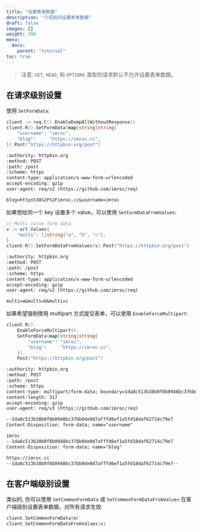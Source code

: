 ```yaml
---
title: "设置表单数据"
description: "介绍如何设置表单数据"
draft: false
images: []
weight: 200
menu:
  docs:
    parent: "tutorial"
toc: true
---
```


> 注意: `GET`, `HEAD`, 和 `OPTIONS` 类型的请求默认不允许设置表单数据。

## 在请求级别设置

使用 `SetFormData`:

```go
client := req.C().EnableDumpAllWithoutResponse()
client.R().SetFormData(map[string]string{
    "username": "imroc",
    "blog":     "https://imroc.cc",
}).Post("https://httpbin.org/post")
```

```txt
:authority: httpbin.org
:method: POST
:path: /post
:scheme: https
content-type: application/x-www-form-urlencoded
accept-encoding: gzip
user-agent: req/v2 (https://github.com/imroc/req)

blog=https%3A%2F%2Fimroc.cc&username=imroc
```

如果想给同一个 key 设置多个 value，可以使用 `SetFormDataFromValues`:

```go
// Multi value form data
v := url.Values{
    "multi": []string{"a", "b", "c"},
}
client.R().SetFormDataFromValues(v).Post("https://httpbin.org/post")
```

```txt
:authority: httpbin.org
:method: POST
:path: /post
:scheme: https
content-type: application/x-www-form-urlencoded
accept-encoding: gzip
user-agent: req/v2 (https://github.com/imroc/req)

multi=a&multi=b&multi=c
```

如果希望强制使用 multipart 方式提交表单，可以使用 `EnableForceMultipart`:

```go
client.R().
	EnableForceMultipart().
	SetFormData(map[string]string{
		"username": "imroc",
		"blog":     "https://imroc.cc",
	}).
	Post("https://httpbin.org/post")
```

```txt
:authority: httpbin.org
:method: POST
:path: /post
:scheme: https
content-type: multipart/form-data; boundary=1da8c513b38b0f8b0948bc37bb0de0d7afffd6ef1a5fd18daf62714c79e7
content-length: 317
accept-encoding: gzip
user-agent: req/v3 (https://github.com/imroc/req)

--1da8c513b38b0f8b0948bc37bb0de0d7afffd6ef1a5fd18daf62714c79e7
Content-Disposition: form-data; name="username"

imroc
--1da8c513b38b0f8b0948bc37bb0de0d7afffd6ef1a5fd18daf62714c79e7
Content-Disposition: form-data; name="blog"

https://imroc.cc
--1da8c513b38b0f8b0948bc37bb0de0d7afffd6ef1a5fd18daf62714c79e7--
```

## 在客户端级别设置

类似的, 你可以使用 `SetCommonFormData` 或 `SetCommonFormDataFromValues` 在客户端级别设置表单数据，对所有请求生效:

```go
client.SetCommonFormData(m)
client.SetCommonFormDataFromValues(v)
```
